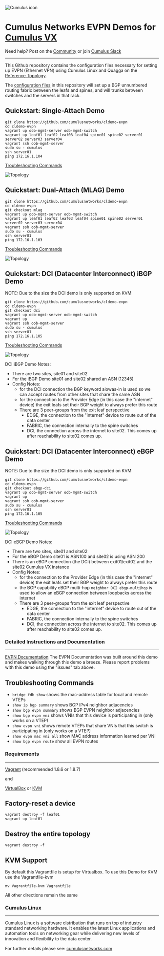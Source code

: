![Cumulus icon](cumulus-logo.png)

# Cumulus Networks EVPN Demos for [Cumulus VX](https://cumulusnetworks.com/products/cumulus-vx/)

Need help?  Post on the [Community](https://getsatisfaction.cumulusnetworks.com/cumulus) or join [Cumulus Slack](https://slack.cumulusnetworks.com/)

------------------------

This Github repository contains the configuration files necessary for setting up EVPN (Ethernet VPN) using Cumulus Linux and Quagga on the [Reference Topology](http://github.com/cumulusnetworks/cldemo-vagrant).

The [configuration files](config/) in this repository will set up a BGP unnumbered routing fabric between the leafs and spines, and will trunks between switches and the servers in that rack.


Quickstart: Single-Attach Demo
------------------------
    git clone https://github.com/cumulusnetworks/cldemo-evpn
    cd cldemo-evpn
    vagrant up oob-mgmt-server oob-mgmt-switch
    vagrant up leaf01 leaf02 leaf03 leaf04 spine01 spine02 server01 server02 server03 server04
    vagrant ssh oob-mgmt-server
    sudo su - cumulus
    ssh server01
    ping 172.16.1.104

[Troubleshooting Commands](https://docs.cumulusnetworks.com/display/DOCS/Ethernet+Virtual+Private+Network+-+EVPN#EthernetVirtualPrivateNetwork-EVPN-CumulusLinuxOutputCommands)    

![Topology](evpn.png)

Quickstart: Dual-Attach (MLAG) Demo
------------------------
    git clone https://github.com/cumulusnetworks/cldemo-evpn
    cd cldemo-evpn
    git checkout mlag
    vagrant up oob-mgmt-server oob-mgmt-switch
    vagrant up leaf01 leaf02 leaf03 leaf04 spine01 spine02 server01 server02 server03 server04
    vagrant ssh oob-mgmt-server
    sudo su - cumulus
    ssh server01
    ping 172.16.1.103

[Troubleshooting Commands](https://docs.cumulusnetworks.com/display/DOCS/Ethernet+Virtual+Private+Network+-+EVPN#EthernetVirtualPrivateNetwork-EVPN-CumulusLinuxOutputCommands)    


![Topology](mlag.png)

Quickstart: DCI (Datacenter Interconnect) iBGP Demo
------------------------
NOTE: Due to the size the DCI demo is only supported on KVM

    git clone https://github.com/cumulusnetworks/cldemo-evpn
    cd cldemo-evpn
    git checkout dci
    vagrant up oob-mgmt-server oob-mgmt-switch
    vagrant up
    vagrant ssh oob-mgmt-server
    sudo su - cumulus
    ssh server01
    ping 172.16.1.105

[Troubleshooting Commands](https://docs.cumulusnetworks.com/display/DOCS/Ethernet+Virtual+Private+Network+-+EVPN#EthernetVirtualPrivateNetwork-EVPN-CumulusLinuxOutputCommands)    

![Topology](dci.png)

DCI iBGP Demo Notes:

* There are two sites, site01 and site02
* For the iBGP Demo site01 and site02 shared an ASN (12345)
* Config Notes:
  * for the DCI connection the BGP keyword alowas-in is used so we can accept routes from other sites that share the same ASN
  * for the connection to the Provider Edge (in this case the "internet" device) the exit leafs set their BGP weight to always prefer this route
  * There are 3 peer-groups from the exit leaf perspective
    * EDGE, the connection to the "internet" device to route out of the data center
    * FABRIC, the connection internally to the spine switches
    * DCI, the connection across the internet to site02.  This comes up after reachability to site02 comes up.

Quickstart: DCI (Datacenter Interconnect) eBGP Demo
------------------------
NOTE: Due to the size the DCI demo is only supported on KVM

    git clone https://github.com/cumulusnetworks/cldemo-evpn
    cd cldemo-evpn
    git checkout ebgp-dci
    vagrant up oob-mgmt-server oob-mgmt-switch
    vagrant up
    vagrant ssh oob-mgmt-server
    sudo su - cumulus
    ssh server01
    ping 172.16.1.105

[Troubleshooting Commands](https://docs.cumulusnetworks.com/display/DOCS/Ethernet+Virtual+Private+Network+-+EVPN#EthernetVirtualPrivateNetwork-EVPN-CumulusLinuxOutputCommands)    

![Topology](ebgp-dci.png)

DCI eBGP Demo Notes:

* There are two sites, site01 and site02
* For the eBGP Demo site01 is ASN100 and site02 is using ASN 200
* There is an eBGP connection (the DCI) between exit01/exit02 and the site02 Cumulus VX instance
* Config Notes:
  * for the connection to the Provider Edge (in this case the "internet" device) the exit leafs set their BGP weight to always prefer this route
  * the BGP capability eBGP multi-hop `neighbor DCI ebgp-multihop` is used to allow an eBGP connection between loopbacks across the internet
  * There are 3 peer-groups from the exit leaf perspective
    * EDGE, the connection to the "internet" device to route out of the data center
    * FABRIC, the connection internally to the spine switches
    * DCI, the connection across the internet to site02.  This comes up after reachability to site02 comes up.

### Detailed Instructions and Documentation
---------------------------------------
[EVPN Documentation](https://docs.cumulusnetworks.com/display/DOCS/Ethernet+Virtual+Private+Network+-+EVPN)
The EVPN Documentation was built around this demo and makes walking through this demo a breeze.  Please report problems with this demo using the "issues" tab above.

## Troubleshooting Commands

 * `bridge fdb show` shows the mac-address table for local and remote VTEPs
 * `show ip bgp summary` shows BGP IPv4 neighbor adjacencies
 * `show bgp evpn summary` shows BGP EVPN neighbor adjacencies
 * `show bgp evpn vni` shows VNIs that this device is participating in (only works on a VTEP)
 * `show evpn vni` shows remote VTEPs that share VNIs that this switch is participating in (only works on a VTEP)
 * `show evpn mac vni all` show MAC address information learned per VNI
 * `show bgp evpn route` show all EVPN routes


### Requirements
----------------------
[Vagrant](https://www.vagrantup.com/) (recommended 1.8.6 or 1.8.7)

and

[VirtualBox](https://www.virtualbox.org/wiki/Downloads) or [KVM](http://www.linux-kvm.org/page/Downloads)

Factory-reset a device
----------------------
    vagrant destroy -f leaf01
    vagrant up leaf01

Destroy the entire topology
---------------------------
    vagrant destroy -f

KVM Support
---------------------------
By default this Vagrantfile is setup for Virtualbox.  To use this Demo for KVM use the Vagrantfile-kvm

    mv Vagrantfile-kvm Vagrantfile

All other directions remain the same


### Cumulus Linux
---------------------------------------
Cumulus Linux is a software distribution that runs on top of industry standard networking hardware. It enables the latest Linux applications and automation tools on networking gear while delivering new levels of innovation and ﬂexibility to the data center.

For further details please see: [cumulusnetworks.com](http://www.cumulusnetworks.com)
